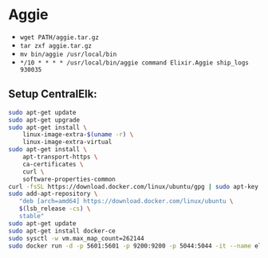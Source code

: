 # Aggie

* `wget PATH/aggie.tar.gz`
* `tar zxf aggie.tar.gz`
* `mv bin/aggie /usr/local/bin`
* `*/10 * * * * /usr/local/bin/aggie command Elixir.Aggie ship_logs 930035`

## Setup CentralElk:
``` sh
sudo apt-get update
sudo apt-get upgrade
sudo apt-get install \
    linux-image-extra-$(uname -r) \
    linux-image-extra-virtual
sudo apt-get install \
    apt-transport-https \
    ca-certificates \
    curl \
    software-properties-common
curl -fsSL https://download.docker.com/linux/ubuntu/gpg | sudo apt-key add -
sudo add-apt-repository \
   "deb [arch=amd64] https://download.docker.com/linux/ubuntu \
   $(lsb_release -cs) \
   stable"
sudo apt-get update
sudo apt-get install docker-ce
sudo sysctl -w vm.max_map_count=262144
sudo docker run -d -p 5601:5601 -p 9200:9200 -p 5044:5044 -it --name elk sebp/elk
```
